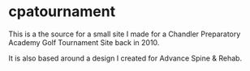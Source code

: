 cpatournament
=============

This is a the source for a small site I made for a Chandler Preparatory Academy Golf Tournament Site back in 2010.

It is also based around a design I created for Advance Spine & Rehab.
